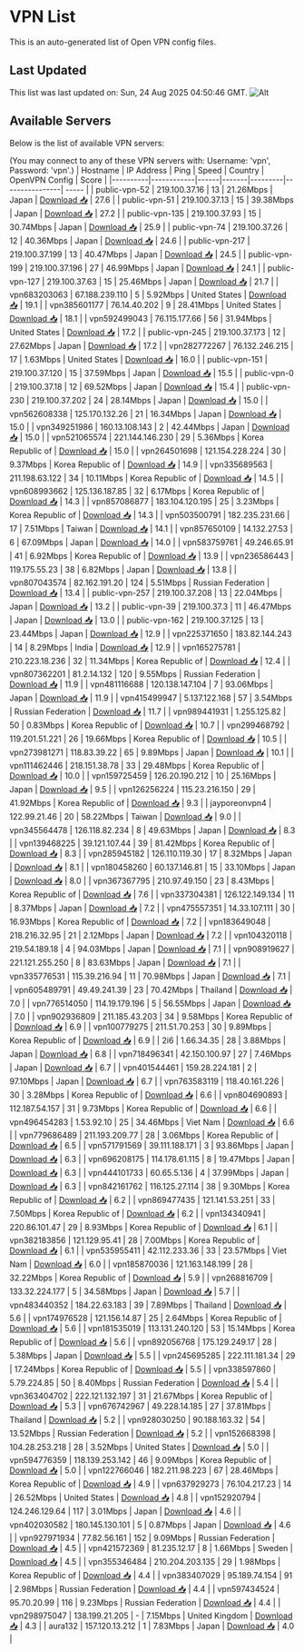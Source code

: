 # VPN List

This is an auto-generated list of Open VPN config files.

## Last Updated

This list was last updated on: Sun, 24 Aug 2025 04:50:46 GMT.
![Alt](https://repobeats.axiom.co/api/embed/186b98318ef1479477931607c1ad7d823f12451f.svg "Repobeats analytics image")

## Available Servers

Below is the list of available VPN servers:

(You may connect to any of these VPN servers with: Username: 'vpn', Password: 'vpn'.)
| Hostname | IP Address | Ping | Speed | Country | OpenVPN Config | Score |
|----------|------------|------|-------|---------|----------------| ----- |
| public-vpn-52 | 219.100.37.16 | 13 | 21.26Mbps | Japan | [Download 📥](./configs/server_0_JP.ovpn) | 27.6 |
| public-vpn-51 | 219.100.37.13 | 15 | 39.38Mbps | Japan | [Download 📥](./configs/server_1_JP.ovpn) | 27.2 |
| public-vpn-135 | 219.100.37.93 | 15 | 30.74Mbps | Japan | [Download 📥](./configs/server_2_JP.ovpn) | 25.9 |
| public-vpn-74 | 219.100.37.26 | 12 | 40.36Mbps | Japan | [Download 📥](./configs/server_3_JP.ovpn) | 24.6 |
| public-vpn-217 | 219.100.37.199 | 13 | 40.47Mbps | Japan | [Download 📥](./configs/server_4_JP.ovpn) | 24.5 |
| public-vpn-199 | 219.100.37.196 | 27 | 46.99Mbps | Japan | [Download 📥](./configs/server_5_JP.ovpn) | 24.1 |
| public-vpn-127 | 219.100.37.63 | 15 | 25.46Mbps | Japan | [Download 📥](./configs/server_6_JP.ovpn) | 21.7 |
| vpn683203063 | 67.188.239.110 | 5 | 5.92Mbps | United States | [Download 📥](./configs/server_7_US.ovpn) | 19.1 |
| vpn385601177 | 76.14.40.202 | 9 | 28.41Mbps | United States | [Download 📥](./configs/server_8_US.ovpn) | 18.1 |
| vpn592499043 | 76.115.177.66 | 56 | 31.94Mbps | United States | [Download 📥](./configs/server_9_US.ovpn) | 17.2 |
| public-vpn-245 | 219.100.37.173 | 12 | 27.62Mbps | Japan | [Download 📥](./configs/server_10_JP.ovpn) | 17.2 |
| vpn282772267 | 76.132.246.215 | 17 | 1.63Mbps | United States | [Download 📥](./configs/server_11_US.ovpn) | 16.0 |
| public-vpn-151 | 219.100.37.120 | 15 | 37.59Mbps | Japan | [Download 📥](./configs/server_12_JP.ovpn) | 15.5 |
| public-vpn-0 | 219.100.37.18 | 12 | 69.52Mbps | Japan | [Download 📥](./configs/server_13_JP.ovpn) | 15.4 |
| public-vpn-230 | 219.100.37.202 | 24 | 28.14Mbps | Japan | [Download 📥](./configs/server_14_JP.ovpn) | 15.0 |
| vpn562608338 | 125.170.132.26 | 21 | 16.34Mbps | Japan | [Download 📥](./configs/server_15_JP.ovpn) | 15.0 |
| vpn349251986 | 160.13.108.143 | 2 | 42.44Mbps | Japan | [Download 📥](./configs/server_16_JP.ovpn) | 15.0 |
| vpn521065574 | 221.144.146.230 | 29 | 5.36Mbps | Korea Republic of | [Download 📥](./configs/server_17_KR.ovpn) | 15.0 |
| vpn264501698 | 121.154.228.224 | 30 | 9.37Mbps | Korea Republic of | [Download 📥](./configs/server_18_KR.ovpn) | 14.9 |
| vpn335689563 | 211.198.63.122 | 34 | 10.11Mbps | Korea Republic of | [Download 📥](./configs/server_19_KR.ovpn) | 14.5 |
| vpn608993662 | 125.136.187.85 | 32 | 6.17Mbps | Korea Republic of | [Download 📥](./configs/server_20_KR.ovpn) | 14.3 |
| vpn857086877 | 183.104.120.195 | 25 | 3.23Mbps | Korea Republic of | [Download 📥](./configs/server_21_KR.ovpn) | 14.3 |
| vpn503500791 | 182.235.231.66 | 17 | 7.51Mbps | Taiwan | [Download 📥](./configs/server_22_TW.ovpn) | 14.1 |
| vpn857650109 | 14.132.27.53 | 6 | 67.09Mbps | Japan | [Download 📥](./configs/server_23_JP.ovpn) | 14.0 |
| vpn583759761 | 49.246.65.91 | 41 | 6.92Mbps | Korea Republic of | [Download 📥](./configs/server_24_KR.ovpn) | 13.9 |
| vpn236586443 | 119.175.55.23 | 38 | 6.82Mbps | Japan | [Download 📥](./configs/server_25_JP.ovpn) | 13.8 |
| vpn807043574 | 82.162.191.20 | 124 | 5.51Mbps | Russian Federation | [Download 📥](./configs/server_26_RU.ovpn) | 13.4 |
| public-vpn-257 | 219.100.37.208 | 13 | 22.04Mbps | Japan | [Download 📥](./configs/server_27_JP.ovpn) | 13.2 |
| public-vpn-39 | 219.100.37.3 | 11 | 46.47Mbps | Japan | [Download 📥](./configs/server_28_JP.ovpn) | 13.0 |
| public-vpn-162 | 219.100.37.125 | 13 | 23.44Mbps | Japan | [Download 📥](./configs/server_29_JP.ovpn) | 12.9 |
| vpn225371650 | 183.82.144.243 | 14 | 8.29Mbps | India | [Download 📥](./configs/server_30_IN.ovpn) | 12.9 |
| vpn165275781 | 210.223.18.236 | 32 | 11.34Mbps | Korea Republic of | [Download 📥](./configs/server_31_KR.ovpn) | 12.4 |
| vpn807362201 | 81.2.14.132 | 120 | 9.55Mbps | Russian Federation | [Download 📥](./configs/server_32_RU.ovpn) | 11.9 |
| vpn481116688 | 120.138.147.104 | 7 | 93.06Mbps | Japan | [Download 📥](./configs/server_33_JP.ovpn) | 11.9 |
| vpn415499947 | 5.137.122.168 | 57 | 3.54Mbps | Russian Federation | [Download 📥](./configs/server_34_RU.ovpn) | 11.7 |
| vpn989441931 | 1.255.125.82 | 50 | 0.83Mbps | Korea Republic of | [Download 📥](./configs/server_35_KR.ovpn) | 10.7 |
| vpn299468792 | 119.201.51.221 | 26 | 19.66Mbps | Korea Republic of | [Download 📥](./configs/server_36_KR.ovpn) | 10.5 |
| vpn273981271 | 118.83.39.22 | 65 | 9.89Mbps | Japan | [Download 📥](./configs/server_37_JP.ovpn) | 10.1 |
| vpn111462446 | 218.151.38.78 | 33 | 29.48Mbps | Korea Republic of | [Download 📥](./configs/server_38_KR.ovpn) | 10.0 |
| vpn159725459 | 126.20.190.212 | 10 | 25.16Mbps | Japan | [Download 📥](./configs/server_39_JP.ovpn) | 9.5 |
| vpn126256224 | 115.23.216.150 | 29 | 41.92Mbps | Korea Republic of | [Download 📥](./configs/server_40_KR.ovpn) | 9.3 |
| jayporeonvpn4 | 122.99.21.46 | 20 | 58.22Mbps | Taiwan | [Download 📥](./configs/server_41_TW.ovpn) | 9.0 |
| vpn345564478 | 126.118.82.234 | 8 | 49.63Mbps | Japan | [Download 📥](./configs/server_42_JP.ovpn) | 8.3 |
| vpn139468225 | 39.121.107.44 | 39 | 81.42Mbps | Korea Republic of | [Download 📥](./configs/server_43_KR.ovpn) | 8.3 |
| vpn285945182 | 126.110.119.30 | 17 | 8.32Mbps | Japan | [Download 📥](./configs/server_44_JP.ovpn) | 8.1 |
| vpn180458260 | 60.137.146.81 | 15 | 33.10Mbps | Japan | [Download 📥](./configs/server_45_JP.ovpn) | 8.0 |
| vpn367367795 | 210.97.49.150 | 23 | 8.43Mbps | Korea Republic of | [Download 📥](./configs/server_46_KR.ovpn) | 7.6 |
| vpn337304381 | 126.122.149.134 | 11 | 8.37Mbps | Japan | [Download 📥](./configs/server_47_JP.ovpn) | 7.2 |
| vpn475557351 | 14.33.107.111 | 30 | 16.93Mbps | Korea Republic of | [Download 📥](./configs/server_48_KR.ovpn) | 7.2 |
| vpn183649048 | 218.216.32.95 | 21 | 2.12Mbps | Japan | [Download 📥](./configs/server_49_JP.ovpn) | 7.2 |
| vpn104320118 | 219.54.189.18 | 4 | 94.03Mbps | Japan | [Download 📥](./configs/server_50_JP.ovpn) | 7.1 |
| vpn908919627 | 221.121.255.250 | 8 | 83.63Mbps | Japan | [Download 📥](./configs/server_51_JP.ovpn) | 7.1 |
| vpn335776531 | 115.39.216.94 | 11 | 70.98Mbps | Japan | [Download 📥](./configs/server_52_JP.ovpn) | 7.1 |
| vpn605489791 | 49.49.241.39 | 23 | 70.42Mbps | Thailand | [Download 📥](./configs/server_53_TH.ovpn) | 7.0 |
| vpn776514050 | 114.19.179.196 | 5 | 56.55Mbps | Japan | [Download 📥](./configs/server_54_JP.ovpn) | 7.0 |
| vpn902936809 | 211.185.43.203 | 34 | 9.58Mbps | Korea Republic of | [Download 📥](./configs/server_55_KR.ovpn) | 6.9 |
| vpn100779275 | 211.51.70.253 | 30 | 9.89Mbps | Korea Republic of | [Download 📥](./configs/server_56_KR.ovpn) | 6.9 |
| 2i6 | 1.66.34.35 | 28 | 3.88Mbps | Japan | [Download 📥](./configs/server_57_JP.ovpn) | 6.8 |
| vpn718496341 | 42.150.100.97 | 27 | 7.46Mbps | Japan | [Download 📥](./configs/server_58_JP.ovpn) | 6.7 |
| vpn401544461 | 159.28.224.181 | 2 | 97.10Mbps | Japan | [Download 📥](./configs/server_59_JP.ovpn) | 6.7 |
| vpn763583119 | 118.40.161.226 | 30 | 3.28Mbps | Korea Republic of | [Download 📥](./configs/server_60_KR.ovpn) | 6.6 |
| vpn804690893 | 112.187.54.157 | 31 | 9.73Mbps | Korea Republic of | [Download 📥](./configs/server_61_KR.ovpn) | 6.6 |
| vpn496454283 | 1.53.92.10 | 25 | 34.46Mbps | Viet Nam | [Download 📥](./configs/server_62_VN.ovpn) | 6.6 |
| vpn779686489 | 211.193.209.77 | 28 | 3.06Mbps | Korea Republic of | [Download 📥](./configs/server_63_KR.ovpn) | 6.5 |
| vpn571791569 | 39.111.188.171 | 3 | 93.86Mbps | Japan | [Download 📥](./configs/server_64_JP.ovpn) | 6.3 |
| vpn696208175 | 114.178.61.115 | 8 | 19.47Mbps | Japan | [Download 📥](./configs/server_65_JP.ovpn) | 6.3 |
| vpn444101733 | 60.65.5.136 | 4 | 37.99Mbps | Japan | [Download 📥](./configs/server_66_JP.ovpn) | 6.3 |
| vpn842161762 | 116.125.27.114 | 38 | 9.30Mbps | Korea Republic of | [Download 📥](./configs/server_67_KR.ovpn) | 6.2 |
| vpn869477435 | 121.141.53.251 | 33 | 7.50Mbps | Korea Republic of | [Download 📥](./configs/server_68_KR.ovpn) | 6.2 |
| vpn134340941 | 220.86.101.47 | 29 | 8.93Mbps | Korea Republic of | [Download 📥](./configs/server_69_KR.ovpn) | 6.1 |
| vpn382183856 | 121.129.95.41 | 28 | 7.00Mbps | Korea Republic of | [Download 📥](./configs/server_70_KR.ovpn) | 6.1 |
| vpn535955411 | 42.112.233.36 | 33 | 23.57Mbps | Viet Nam | [Download 📥](./configs/server_71_VN.ovpn) | 6.0 |
| vpn185870036 | 121.163.148.199 | 28 | 32.22Mbps | Korea Republic of | [Download 📥](./configs/server_72_KR.ovpn) | 5.9 |
| vpn268816709 | 133.32.224.177 | 5 | 34.58Mbps | Japan | [Download 📥](./configs/server_73_JP.ovpn) | 5.7 |
| vpn483440352 | 184.22.63.183 | 39 | 7.89Mbps | Thailand | [Download 📥](./configs/server_74_TH.ovpn) | 5.6 |
| vpn174976528 | 121.156.14.87 | 25 | 2.64Mbps | Korea Republic of | [Download 📥](./configs/server_75_KR.ovpn) | 5.6 |
| vpn181535019 | 113.131.240.120 | 53 | 15.14Mbps | Korea Republic of | [Download 📥](./configs/server_76_KR.ovpn) | 5.6 |
| vpn892056768 | 175.129.249.17 | 28 | 5.38Mbps | Japan | [Download 📥](./configs/server_77_JP.ovpn) | 5.5 |
| vpn245695285 | 222.111.181.34 | 29 | 17.24Mbps | Korea Republic of | [Download 📥](./configs/server_78_KR.ovpn) | 5.5 |
| vpn338597860 | 5.79.224.85 | 50 | 8.40Mbps | Russian Federation | [Download 📥](./configs/server_79_RU.ovpn) | 5.4 |
| vpn363404702 | 222.121.132.197 | 31 | 21.67Mbps | Korea Republic of | [Download 📥](./configs/server_80_KR.ovpn) | 5.3 |
| vpn676742967 | 49.228.14.185 | 27 | 37.81Mbps | Thailand | [Download 📥](./configs/server_81_TH.ovpn) | 5.2 |
| vpn928030250 | 90.188.163.32 | 54 | 13.52Mbps | Russian Federation | [Download 📥](./configs/server_82_RU.ovpn) | 5.2 |
| vpn152668398 | 104.28.253.218 | 28 | 3.52Mbps | United States | [Download 📥](./configs/server_83_US.ovpn) | 5.0 |
| vpn594776359 | 118.139.253.142 | 46 | 9.09Mbps | Korea Republic of | [Download 📥](./configs/server_84_KR.ovpn) | 5.0 |
| vpn122766046 | 182.211.98.223 | 67 | 28.46Mbps | Korea Republic of | [Download 📥](./configs/server_85_KR.ovpn) | 4.9 |
| vpn637929273 | 76.104.217.23 | 14 | 26.52Mbps | United States | [Download 📥](./configs/server_86_US.ovpn) | 4.8 |
| vpn152920794 | 124.246.129.64 | 117 | 3.01Mbps | Japan | [Download 📥](./configs/server_87_JP.ovpn) | 4.6 |
| vpn402030582 | 180.145.130.101 | 5 | 0.87Mbps | Japan | [Download 📥](./configs/server_88_JP.ovpn) | 4.6 |
| vpn927971934 | 77.82.56.161 | 152 | 9.09Mbps | Russian Federation | [Download 📥](./configs/server_89_RU.ovpn) | 4.5 |
| vpn421572369 | 81.235.12.17 | 8 | 1.66Mbps | Sweden | [Download 📥](./configs/server_90_SE.ovpn) | 4.5 |
| vpn355346484 | 210.204.203.135 | 29 | 1.98Mbps | Korea Republic of | [Download 📥](./configs/server_91_KR.ovpn) | 4.4 |
| vpn383407029 | 95.189.74.154 | 91 | 2.98Mbps | Russian Federation | [Download 📥](./configs/server_92_RU.ovpn) | 4.4 |
| vpn597434524 | 95.70.20.99 | 116 | 9.23Mbps | Russian Federation | [Download 📥](./configs/server_93_RU.ovpn) | 4.4 |
| vpn298975047 | 138.199.21.205 | - | 7.15Mbps | United Kingdom | [Download 📥](./configs/server_94_GB.ovpn) | 4.3 |
| aura132 | 157.120.13.212 | 1 | 7.83Mbps | Japan | [Download 📥](./configs/server_95_JP.ovpn) | 4.0 |
